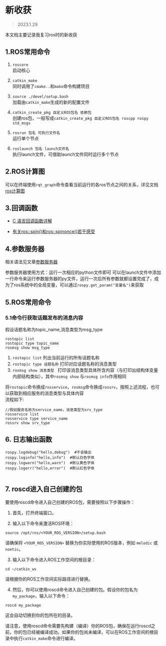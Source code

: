 # 新收获
> 2023.1.29

本文档主要记录我复习ros时的新收获

## 1.ROS常用命令
1. `roscore`   
启动核心 

2. `catkin_make`   
同时调用了`cmake..`和`make`命令构建项目

3. `source ./devel/setup.bash`   
加载由`catkin_make`生成的新的配置文件

4. `catkin_create_pkg 自定义ROS包名 依赖包`   
创建ros包，一般写成`catkin_create_pkg 自定义ROS包名 roscpp rospy std_msgs`

5. `rosrun 包名 可执行文件名`   
运行单个节点  
6. `roslaunch 包名 launch文件名`  
执行launch文件，可借助launch文件同时运行多个节点





## 2.ROS计算图
可以在终端使用`rqt_graph`命令查看当前运行的各ros节点之间的关系，详见文档[ros计算图](http://www.autolabor.com.cn/book/ROSTutorials/chapter1/15-ben-zhang-xiao-jie/153-rosji-suan-tu.html)

## 3.回调函数
- [C 语言回调函数详解](https://www.runoob.com/w3cnote/c-callback-function.html)

- [有关ros::spin()和ros::spinonce()若干感受](https://www.cnblogs.com/agvcfy/p/9314682.html#:~:text=ros%3A%3Aspin,%28%29%EF%BC%8C%E7%94%A8%E4%BA%8E%E5%9B%9E%E8%B0%83%E5%87%BD%E6%95%B0%E7%9A%84%E5%A4%84%E7%90%86%EF%BC%8C%E5%B9%B6%E4%B8%94%E6%89%A7%E8%A1%8C%E8%BF%99%E6%AE%B5%E7%A8%8B%E5%BA%8F%E5%B0%B1%E4%BC%9A%E8%BF%9B%E5%85%A5%E6%97%A0%E9%99%90%E6%AC%A1%E5%BE%AA%E7%8E%AF%EF%BC%88%E6%B6%88%E6%81%AF%E6%9D%A5%E4%B8%80%E6%AC%A1%EF%BC%8C%E5%9B%9E%E8%B0%83%E5%87%BD%E6%95%B0%E5%B0%B1%E4%BC%9A%E7%AB%8B%E5%8D%B3%E5%A4%84%E7%90%86%E4%B8%80%E6%AC%A1%EF%BC%8C%E6%B2%A1%E6%9C%89%E9%98%85%E8%AF%BB%E5%88%B0%E6%B6%88%E6%81%AF%E7%9A%84%E6%97%B6%E5%80%99%EF%BC%8Cspin%E5%BE%AA%E7%8E%AF%E5%B0%86%E4%BC%9A%E5%A0%B5%E5%A1%9E%EF%BC%8C%E4%B8%8D%E4%BC%9A%E5%8D%A0%E7%94%A8CPU%E8%B5%84%E6%BA%90%EF%BC%89%EF%BC%8C%E7%9B%B4%E5%88%B0ctrl_c%E6%9D%A5%E4%B8%B4%EF%BC%8C%E6%88%96%E8%80%85%E5%85%B6%E4%BB%96%E7%BB%88%E6%AD%A2%E4%BF%A1%E5%8F%B7%E6%9D%A5%E4%B8%B4%E3%80%82%20%E4%B8%80%E8%88%AC%E6%89%80%E6%9C%89%E7%9A%84%E7%A8%8B%E5%BA%8F%E9%83%BD%E5%86%99%E5%9C%A8%E8%BF%99%E6%AE%B5%E8%AF%AD%E5%8F%A5%E4%B9%8B%E5%89%8D%EF%BC%8C%E5%9B%A0%E4%B8%BA%E5%85%B6%E4%B9%8B%E5%90%8E%E7%9A%84%E7%A8%8B%E5%BA%8F%EF%BC%8C%E4%B8%8D%E4%BC%9A%E8%A2%AB%E6%89%A7%E8%A1%8C%E3%80%82)


## 4.参数服务器

相关语法见文章[参数服务器](http://www.autolabor.com.cn/book/ROSTutorials/di-2-zhang-ros-jia-gou-she-ji/24-can-shu-fu-wu-qi/233-can-shu-caozuo-b-python.html)  

参数服务器使用方式：运行一次相应的python文件即可
可以在launch文件中添加一行命令来运行参数服务器的py文件，运行一次后所有参数就都设置完成了，成为了ros系统中的全局变量，可以通过`rospy.get_param("变量名")`来获取

## 5.ROS常用命令

### 5.1命令行获取话题发布的消息内容  
假设话题名称为topic_name,消息类型为msg_type
```
rostopic list
rostopic type topic_name
rosmsg show msg_type

```

1. `rostopic list`  列出当前运行的所有话题名称
2. `rostopic type 话题名称`   打印对应话题名称的消息类型
3. `rosmsg show 消息类型 ` 打印该消息类型具体所含内容（与打印出结构体变量内部结构类似），其中`rosmsg show` 与`rosmsg info`作用相同

将`rostopic`命令换成`rosservice`，`rosmsg`命令换成`rossrv`，按照上述流程，也可以获取到相应服务的消息类型与具体内容  
流程如下:  

```
//假如服务名称为service_name，消息类型为srv_type
rosservice list
rosservice type service_name
rossrv show srv_type

```

## 6. 日志输出函数
```
rospy.logdebug("hello,debug")  #不会输出
rospy.loginfo("hello,info")  #默认白色字体
rospy.logwarn("hello,warn")  #默认黄色字体
rospy.logerr("hello,error")  #默认红色字体


```

## 7. roscd进入自己创建的包
要使用roscd命令进入自己创建的ROS包，需要按照以下步骤操作：

1. 首先，打开终端窗口。

2. 输入以下命令来激活ROS环境：
```
source /opt/ros/<YOUR_ROS_VERSION>/setup.bash
```
请确保将 `<YOUR_ROS_VERSION>` 替换为你实际使用的ROS版本，例如 `melodic` 或 `noetic`。

3. 输入以下命令进入ROS工作空间的根目录：
```
cd ~/catkin_ws
```
请根据你的ROS工作空间实际路径进行替换。

4. 然后，你可以使用roscd命令进入自己创建的包。假设你的包名为`my_package`，输入以下命令：
```
roscd my_package
```
这会自动切换到你的包所在的目录。

请注意，使用roscd命令需要先构建（编译）你的ROS包，确保在运行roscd之前，你的包已经被编译成功。如果你的包尚未编译，可以在ROS工作空间的根目录中执行`catkin_make`命令进行编译。




